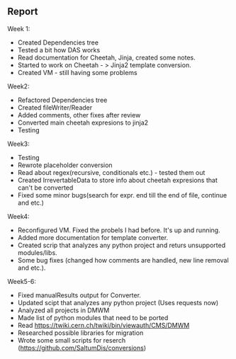 ## Report

Week 1:
- Created Dependencies tree
- Tested a bit how DAS works
- Read documentation for Cheetah, Jinja, created some notes. 
- Started to work on Cheetah - > Jinja2 template conversion.
- Created VM - still having some problems

Week2:
- Refactored Dependencies tree
- Created fileWriter/Reader
- Added comments, other fixes after review
- Converted main cheetah expresions to jinja2
- Testing

Week3:
- Testing
- Rewrote placeholder conversion
- Read about regex(recursive, conditionals etc.) - tested them out
- Created IrrevertableData to store info about cheetah expresions that can't be converted
- Fixed some minor bugs(search for expr. end till the end of file, continue and etc.)

Week4:
- Reconfigured VM. Fixed the probels I had before. It's up and running.
- Added more documentation for template converter.
- Created scrip that analyzes any python project and returs unsupported modules/libs.
- Some bug fixes (changed how comments are handled, new line removal and etc.).

Week5-6:
- Fixed manualResults output for Converter.
- Updated scipt that analyzes any python project (Uses requests now)
- Analyzed all projects in DMWM
- Made list of python modules that need to be ported
- Read https://twiki.cern.ch/twiki/bin/viewauth/CMS/DMWM
- Researched possible libraries for migration
- Wrote some small scripts for reserch (https://github.com/SaltumDis/conversions)